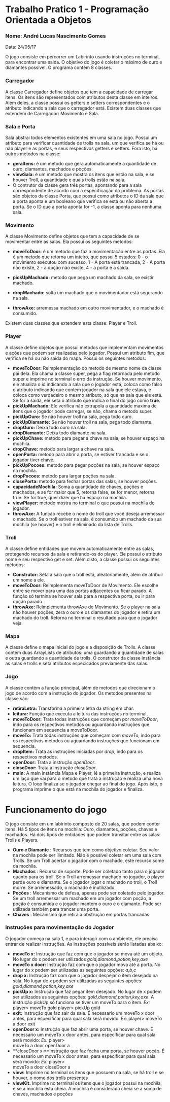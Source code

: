 # Trabalho Pratico 1 - Programação Orientada a Objetos
### Nome: André Lucas Nascimento Gomes
Data: 24/05/17


O jogo consiste em percorrer um Labirinto usando instruções no terminal, para encontrar uma saida. O objetivo do jogo é coletar o máximo de ouro e diamantes possivel. O programa contém 8 classes. 

### Carregador

A classe Carregador define objetos que tem a capacidade de carregar itens. Os itens são representados com atributos desta classe em inteiros. Além deles, a classe possui os getters e setters correspondentes e o atributo indicando a sala que o carregador está. Existem duas classes que extendem de Carregador: Movimento e Sala.

### Sala e Porta

Sala abstrai todos elementos existentes em uma sala no jogo. Possui um atributo para verificar quantidade de trolls na sala, um que verifica se há ou não player e as portas, e seus respectivos getters e setters. Fora isto, há outros metodos na classe:
- **geraItens:** é um metodo que gera automaticamente a quantidade de ouro, diamantes, machados e poções.
- **viewSala:** é um metodo que mostra os itens que estão na sala, e se houver Troll, a quantidade e quais trolls estão na sala.
- O contrutor da classe gera três portas, apontando para a sala correspondente de acordo com a especificação do problema.
As portas são objetos da classe Porta, que possui como atributos o ID da sala que a porta aponta e um booleano que verifica se está ou não aberta a porta. Se o ID que a porta aponta for -1, a classe aponta para nenhuma sala.

### Movimento

A classe Movimento define objetos que tem a capacidade de se movimentar entre as salas. Ela possui os seguintes metodos:
- **moveToDoor:** é um metodo que faz a movimentação entre as portas. Ela é um metodo que retorna um inteiro, que possui 5 estados: 0 - o movimento executou com sucesso, 1 - A porta está trancada, 2 - A porta não existe, 2 - a opção não existe, 4 - a porta é a saida.
- **pickUpMachado:** metodo que pega um machado da sala, se existir machado.

- **dropMachado:** solta um machado que o movimentador está segurando na sala.

- **throwAxe:** arremessa machado em outro movimentador, e o machado é consumido.

Existem duas classes que extendem esta classe: Player e Troll.

### Player

A classe define objetos que possui metodos que implementam movimentos e ações que podem ser realizadas pelo jogador. Possui um atributo fim, que verifica se há ou não saida do mapa. Possui os seguintes metodos:
- **moveToDoor:** Reimplementação do metodo de mesmo nome da classe pai dela. Ela chama a classe super, pega a flag retornada pelo metodo super e imprime no terminal o erro da instrução. Se houver movimento, ele atualiza o id indicando a sala que o jogador está, coloca como falso o atributo indicando que contem jogador na sala que ele estava, e coloca como verdadeiro o mesmo atributo, só que na sala que ele está. Se for a saida, ele seta o atributo que indica o final do jogo como **true**.
- **pickUpMachado:** Ele verifica não extrapola a quantidade maxima de itens que o jogador pode carregar, se não, chama o metodo super.
- **pickUpOuro:** Se não houver troll na sala, pega todo ouro.
- **pickUpDiamante:** Se não houver troll na sala, pega todo diamante.
- **dropOuro:** Deixa todo ouro na sala.
- **dropDiamante:** Deixa todo diamante na sala.
- **pickUpChave:** metodo para pegar a chave na sala, se houver espaço na mochila.
- **dropChave:** metodo para largar a chave na sala.
- **openPorta:** metodo para abrir a porta, se estiver trancada e se o jogador tiver chave.
- **pickUpPocoes:** metodo para pegar poções na sala, se houver espaço na mochila.
- **dropPocoes:** metodo para largar poções na sala.
- **closePorta:** metodo para fechar portas das salas, se houver poções.
- **capacidadeMochila:** Soma a quantidade de chaves, poções e machados, e se for maior que 5, retorna false, se for menor, retorna true. Se for true, quer dizer que há espaço na mochila.
- **viewPlayer:** metodo mostra no terminal o que possui na mochila do jogador.
- **throwAxe:** A função recebe o nome do troll que você deseja arremessar o machado. Se o troll estiver na sala, é consumido um machado da sua mochila (se houver) e o troll é eliminado da lista de Trolls.

### Troll

A classe define entidades que movem automaticamente entre as salas, protegendo recursos da sala e retirando-os do player. Ele possui o atributo nome e seu respectivo get e set. Além disto, a classe possui os seguintes métodos:
- **Construtor:** Seta a sala que o troll está, aleatoriamente, além de atribuir um nome a ele.
- **moveToDoor:** Reimplementa moveToDoor de Movimento. Ele escolhe entre se mover para uma das portas adjacentes ou ficar parado. A função só termina se houver sala para a respectiva porta, ou ir para opção parado.
- **throwAxe:** Reimplementa throwAxe de Movimento. Se o player na sala não houver poções, zera o ouro e os diamantes do jogador e retira um machado do troll. Retorna no terminal o resultado para que o jogador veja.

### Mapa

A classe define o mapa inicial do jogo e a disposição de Trolls. A classe contém duas ArrayLists de atributos: uma guardando a quantidade de salas e outra guardando a quantidade de trolls. O construtor da classe instância as salas e trolls e seta atributos especicados previamente das salas.


### Jogo

A classe contém a função principal, além de metodos que direcionam o jogo de acordo com a instrução do jogador. Os metodos presentes na classe são:
- **retiraLetra:** Transforma a primeira letra da string em char.
- **leitura:** Função que executa a leitura das instruções no terminal.
- **moveToDoor:** Trata todas instruções que começam por *moveToDoor*, indo para os respectivos metodos ou aguardando instruções que funcionam em sequencia a moveToDoor.
- **moveTo:** Trata todas instruções que começam com *moveTo*, indo para os respectivos metodos ou aguardando instruções que funcionam em sequencia.
- **dropItem:** Trata as instruções iniciadas por *drop*, indo para os respectivos metodos.
- **openDoor:** Trata a instrução *openDoor*.
- **closeDoor:** Trata a instrução *closeDoor*.
- **main:** A main instância Mapa e Player, lê a primeira instrução, e realiza um laço que vai para o metodo que trata a instrução e realiza uma nova leitura. O loop finaliza se o jogador chegar ao final do jogo. Após isto, o programa imprime o que está na mochila do jogador e finaliza.


# Funcionamento do jogo

O jogo consiste em um labirinto composto de 20 salas, que podem conter itens. Há 5 tipos de itens na mochila: Ouro, diamantes, poções, chaves e machados. Há dois tipos de entidades que podem transitar entre as salas: Trolls e Players.

- **Ouro e Diamante** : Recursos que tem como objetivo coletar. Seu valor na mochila pode ser ilimitado. Não é possivel coletar em uma sala com Trolls. Se um Troll acertar o jogador com o machado, este recurso some da mochila.
- **Machados** : Recurso de suporte. Pode ser coletado tanto para o jogador quanto para os troll. Se o Troll arremessar machado no jogador, o player perde ouro e diamante. Se o jogador jogar o machado no troll, o Troll morre. Se arremessado, o machado é inutilizado.
- **Poções** : Mecanismo de defesa, apenas pode ser coletado pelo jogador. Se um troll arremessar um machado em um jogador com poção, a poção é consumida e o jogador mantem o ouro e o diamante. Pode ser utilizada também para trancar uma porta.
- **Chaves** : Mecanismo que retira a obstrução em portas trancadas. 

### Instruções para movimentação do Jogador

O jogador começa na sala 1, e para interagir com o ambiente, ele precisa entrar de realizar instruções. As instruções possiveis serão listadas abaixo:
- **moveTo x:** Instrução que faz com que o jogador se mova até um objeto. No lugar do x podem ser utilizados *gold,diamond,potion,key,axe*
- **moveTo x door:** Instrução faz com que o jogador mova até a porta. No lugar do x podem ser utilizadas as seguintes opções: *a,b,c*
- **drop x:** Instrução faz com que o jogador despejar o item desejado na sala. No lugar de x podem ser utilizadas as seguintes opções: *gold,diamond,potion,key,axe*
- **pickUp x:** Instrução que faz pegar item desejado. No lugar de x podem ser utilizados as seguintes opções: *gold,diamond,potion,key,axe*. A instrução pickUp só funciona se tiver um moveTo para o item. 
*Ex:*
		player> moveTo gold
		player> pickUp gold
- **exit:** Instrução que faz sair da sala. É necessario um moveTo x door antes, para especificar para qual sala será movido:
*Ex:* 
		player>	moveTo a door
		exit
- **openDoor x:** Instrução que faz abrir uma porta, se houver chave. É necessario um moveTo x door antes, para especificar para qual sala será movido:
*Ex:* player>	
		moveTo a door
		openDoor a
- **closeDoor x:**Instrução que faz fecha uma porta, se houver poção. É necessario um moveTo x door antes, para especificar para qual sala será movido:
*Ex:* player>	
		moveTo a door
		closeDoor a
- **view:** Imprime no terminal os itens que possuem na sala, se há troll e se houver, o nome dos trolls presentes
- **viewKit:** Imprime no terminal os itens que o jogador possui na mochila, e se a mochila está cheia. A mochila é considerada cheia se a soma de chaves, machados e poções
